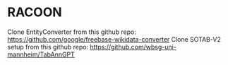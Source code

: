 # RACOON
Clone EntityConverter from this github repo: https://github.com/google/freebase-wikidata-converter
Clone SOTAB-V2 setup from this github repo: https://github.com/wbsg-uni-mannheim/TabAnnGPT
